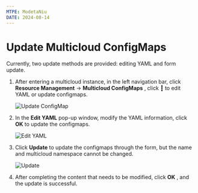 ```yaml
---
MTPE: ModetaNiu
DATE: 2024-08-14
---
```


# Update Multicloud ConfigMaps

Currently, two update methods are provided: editing YAML and form update.

1. After entering a multicloud instance, in the left navigation bar, click __Resource Management__ -> __Multicloud ConfigMaps__ , 
   click __┇__ to edit YAML or update configmaps.

    ![Update ConfigMap](https://docs.daocloud.io/daocloud-docs-images/docs/en/docs/kairship/images/up-configmap01.png)

2. In the __Edit YAML__ pop-up window, modify the YAML information, click __OK__ to update the configmaps.

    ![Edit YAML](https://docs.daocloud.io/daocloud-docs-images/docs/en/docs/kairship/images/up-configmap02.png)

3. Click __Update__ to update the configmaps through the form, but the name and multicloud namespace cannot be changed.

    ![Update](https://docs.daocloud.io/daocloud-docs-images/docs/en/docs/kairship/images/up-configmap03.png)

4. After completing the content that needs to be modified, click __OK__ , and the update is successful.
